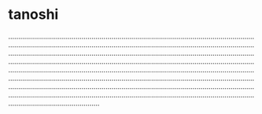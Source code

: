 # tanoshi

..............................................................................................................................................................................................................................................................................................................................................................................................................................................................................................................................................................................................................................................................................................................................................................................................................................................................................................................................................................................................................................................................................